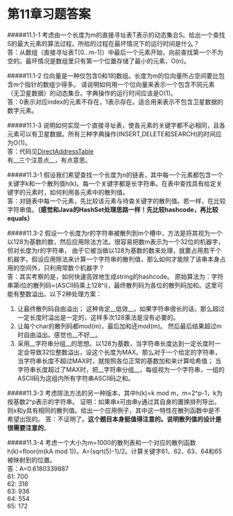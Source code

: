 第11章习题答案
=
#####11.1-1 考虑由一个长度为m的直接寻址表T表示的动态集合S。给出一个查找S的最大元素的算法过程。所给的过程在最坏情况下的运行时间是什么？  
答：从数组（直接寻址表T[0...m-1]）中最后一个元素开始，向前查找第一个不为空的。最坏情况是数组里只有第一个位置存储了最小的元素，O(n)。  

#####11.1-2 位向量是一种仅包含0和1的数组。长度为m的位向量所占空间要比包含m个指针的数组少得多。
请说明如何用一个位向量来表示一个包含不同元素（无卫星数据）的动态集合。字典操作的运行时间应该是O(1)。  
答：0表示对应index的元素不存在，1表示存在。适合用来表示不包含卫星数据的数字元素。  

#####11.1-3 说明如何实现一个直接寻址表，使各元素的关键字都不必相同，且各元素可以有卫星数据。所有三种字典操作(INSERT,DELETE和SEARCH)的时间应为O(1)。  
答：代码见[DirectAddressTable](https://github.com/zhuxiuwei/CLRS/blob/master/src/chap11_HashTables/DirectAddressTable.java)  
有__三个注意点__，有点意思。  

#####11.3-1 假设我们希望查找一个长度为n的链表，其中每一个元素都包含一个关键字k和一个散列值h(k)。每一个关键字都是长字符串。在表中查找具有给定关键字的元素时，如何利用各元素中的散列值。  
答：对链表中每一个元素，先比较该元素与待查关键字的散列值。若一样，在比较字符串值。__（感觉和Java的HashSet处理思路一样！先比较hashcode，再比较equals）__  

#####11.3-2 假设一个长度为r的字符串被散列到m个槽中，方法是将其视为一个以128为基数的数，然后应用除法方法。很容易把数m表示为一个32位的机器字，但对长度为r的字符串，
由于它被当做以128为基数的数来处理，就要占用若干个机器字。假设应用除法来计算一个字符串的散列值，那么如何才能除了该串本身占用的空间外，只利用常数个机器字？  
答：其实考察的是，如何快速高效地生成string的hashcode。
原始算法为：字符串第i位的散列码=(ASCII码乘上128^i)，最终散列码为各位的散列码加和。这里可能有整数溢出。以下2种处理方案：  
1. 让最终散列码自由溢出；  这种肯定__低效__，如果字符串很长的话，那么超过一定长度时溢出是一定的，这样多次128乘法是没有必要的。  
2. 让每个char的散列码都mod(m)，最后加和还mod(m)。  然后最后结果超过m时自由溢出。感觉也__不好__。  
3. 采用__字符串分组__的思想。以128为基数，当字符串长度达到一定长度时一定会导致32位整数溢出，设这个长度为MAX。那么对于一个给定的字符串，当字符串长度不超过MAX时，就按照各位正常的基数加和来计算哈希值；
当字符串长度超过了MAX时，把__字符串分组__，每组视为一个字符串，一组的ASCII码为这组内所有字符串ASCII码之和。  

#####11.3-3 考虑除法方法的另一种版本，其中h(k)=k mod m，m=2^p-1，k为按基数2^p表示的字符串。
证明：如果串x可由串y通过其自身的置换排列导出，则x和y具有相同的散列值。给出一个应用例子，其中这一特性在散列函数中是不希望出现的。
答：不证明了。__这个题目本身挺值得注意的。说明散列值的设计是很需要注意的__。  

#####11.3-4 考虑一个大小为m=1000的散列表和一个对应的散列函数h(k)=floor(m(kA mod 1))，A=(sqrt(5)-1)/2。计算关键字61、62、63、64和65被映射到的位置。  
答：A=0.6180339887  
61: 700  
62: 318  
63: 936  
64: 554  
65: 172  

